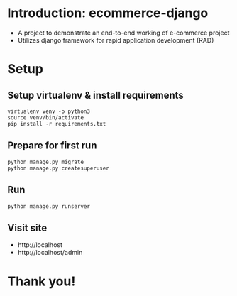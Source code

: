 # Introduction: ecommerce-django

- A project to demonstrate an end-to-end working of e-commerce project
- Utilizes django framework for rapid application development (RAD)

# Setup
## Setup virtualenv & install requirements
```
virtualenv venv -p python3
source venv/bin/activate
pip install -r requirements.txt
```

## Prepare for first run
```
python manage.py migrate
python manage.py createsuperuser
```

## Run
```
python manage.py runserver
```

## Visit site
- http://localhost
- http://localhost/admin

# Thank you!